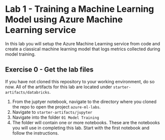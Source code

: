 # Lab 1 - Training a Machine Learning Model using Azure Machine Learning service

In this lab you will setup the Azure Machine Learning service from code and create a classical machine learning model that logs metrics collected during model training.

## Exercise 0 - Get the lab files
If you have not cloned this repository to your working environment, do so now. All of the artifacts for this lab are located under `starter-artifacts/databricks`.

1. From the juptyer notebook, navigate to the directory where you cloned the repo to open the project `azure-ml-labs`.
2. Navigate to `starter-artifacts/jupyter`
3. Navigate into the folder `01 Model Training`
4. The folder will contain one or more notebooks. These are the notebooks you will use in completing this lab. Start with the first notebook and follow the instructions.


